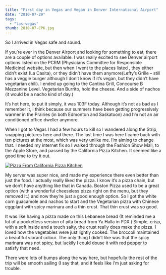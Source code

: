 ```yaml
---
title: "First day in Vegas and Vegan in Denver International Airport"
date: "2010-07-29"
tags:
  - "las-vegas"
thumb: 2010-07-CPK.jpg
---
```


So I arrived in Vegas safe and sound.  

If you’re ever in the Denver Airport and looking for something to eat, there are a couple of options available. I was really excited to see Denver airport options listed on the PCRM (Physicians Committee for Responsible Medicine) website, but then when I went to the places listed , they either didn’t exist (La Casita), or they didn’t have them anymore(Lefty’s Grille – still has a veggie burger although I don’t know if it’s vegan, but they didn’t have vegetarian chili). I ended up going to the Cantina Grill, Concourse B Mezzanine Level. Vegetarian Burrito, hold the cheese. And a side of nachos (it would be a nacho kind of day.)  

It’s hot here, to put it simply, it was 103F today. Although it’s not as bad as I remember it, I think because our summers have been getting progressively warmer in the Prairies (in both Edmonton and Saskatoon) and I’m not an air conditioned office dweller anymore.

When I got to Vegas I had a few hours to kill so I wandered along the Strip, snapping pictures here and there. The last time I was here I came back with ten pictures at the most, which was very unlike me. I’m aiming to change that. I needed my internet fix so I walked through the Fashion Show Mall, to the Apple Store, and passed by the California Pizza Kitchen. It seemed like a good time to try it out.

[![Pizza From California Pizza Kitchen](images/4843431289_4740d9f674.jpg)](http://www.flickr.com/photos/prairiev/4843431289/ "Pizza From California Pizza Kitchen by MeShellG, on Flickr")

My server was super nice, and made my experience there even better than just the food. I actually really liked the pizza. I know it’s a pizza chain, but we don’t have anything like that in Canada. Boston Pizza used to be a great option (with a wonderful cheeseless pizza right on the menu, but they removed it.) and now they’re just a good enough option. So I got the white corn guacamole and nachos to start and the Vegetarian pizza with Chinese eggplant with spicy marinara and a thin crust. That thin crust was so good.

It was like having a pizza made on this Lebanese bread (It reminded me a lot of a pocketless version of pita bread from Ya Halla in PDX.) Simple, crisp, with a soft inside and a touch salty, the crust really does make the pizza. I loved how the vegetables were just lightly cooked. The broccoli maintained a beautiful vibrant colour. The only thing I didn’t like was that the spicy marinara was not spicy, but luckily I could douse it with red pepper to satisfy that need.  

There were lots of bumps along the way here, but hopefully the rest of the trip will be smooth sailing (I say that, and it feels like I'm just asking for trouble.
